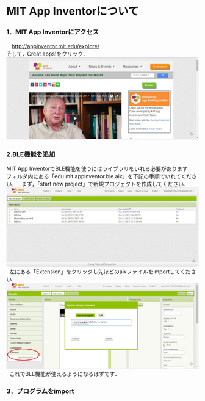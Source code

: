 # MIT App Inventorについて
### 1．MIT App Inventorにアクセス  
　http://appinventor.mit.edu/explore/  
 そして，Creat apps!をクリック．  
![alt内容（マウスカーソルが当たったときの表示テキスト）](image/1.jpg)  

### 2.BLE機能を追加  
MIT App InventorでBLE機能を使うにはライブラリをいれる必要があります．  
フォルダ内にある「edu.mit.appinventor.ble.aix」を下記の手順でいれてください．   
まず，「start new project」で新規プロジェクトを作成してください．  
![alt内容（マウスカーソルが当たったときの表示テキスト）](image/2.jpg)  
左にある「Extension」をクリックし先ほどのaixファイルをimportしてください．
![alt内容（マウスカーソルが当たったときの表示テキスト）](image/3.jpg)  
これでBLE機能が使えるようになるはずです．  

### 3．プログラムをimport


